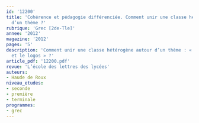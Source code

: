 ```yaml
---
id: '12200'
title: 'Cohérence et pédagogie différenciée. Comment unir une classe hétérogène autour
  d’un thème ?'
rubrique: 'Grec [2de-Tle]'
annee: '2012'
magazine: '2012'
pages: '5'
description: 'Comment unir une classe hétérogène autour d’un thème : « Le mythos
  et le logos » ?'
article_pdf: '12200.pdf'
revue: 'L’école des lettres des lycées'
auteurs:
- Haude de Roux
niveau_etudes:
- seconde
- première
- terminale
programmes:
- grec
---
```

